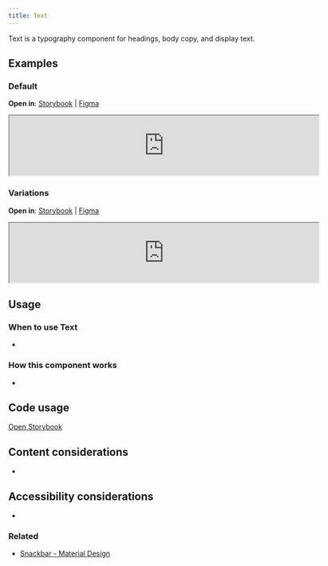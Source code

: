 ```yaml
---
title: Text
---
```


Text is a typography component for headings, body copy, and display text.

## Examples

### Default
**Open in**: [Storybook](https://department-of-veterans-affairs.github.io/va-mobile-library/?path=/docs/snackbar--default)  |   [Figma](https://www.figma.com/design/Zzt8z60hCtdEzXx2GFWghH/%F0%9F%93%90-Component-Library---Design-System---VA-Mobile?node-id=263-702&t=1BgtKDvOeoxfzmzR-4)
<iframe width="620" height="120" title="Image of component in Storybook" src="https://department-of-veterans-affairs.github.io/va-mobile-library/?path=/story/snackbar--default&full=1&shortcuts=false&singleStory=true" allowfullscreen></iframe>

### Variations
**Open in**: [Storybook](https://department-of-veterans-affairs.github.io/va-mobile-library/?path=/docs/snackbar--with-action)  |   [Figma](https://www.figma.com/design/Zzt8z60hCtdEzXx2GFWghH/%F0%9F%93%90-Component-Library---Design-System---VA-Mobile?node-id=263-702&t=1BgtKDvOeoxfzmzR-4)
<iframe width="620" height="120" title="Image of component in Storybook" src="https://department-of-veterans-affairs.github.io/va-mobile-library/?path=/story/snackbar--with-action&full=1&shortcuts=false&singleStory=true" allowfullscreen></iframe>

## Usage

### When to use Text
* 

### How this component works
- 

## Code usage
[Open Storybook](https://department-of-veterans-affairs.github.io/va-mobile-library/?path=/docs/snackbar--docs)

## Content considerations
- 

## Accessibility considerations
- 

### Related
* [Snackbar - Material Design](https://m3.material.io/components/snackbar/overview)

